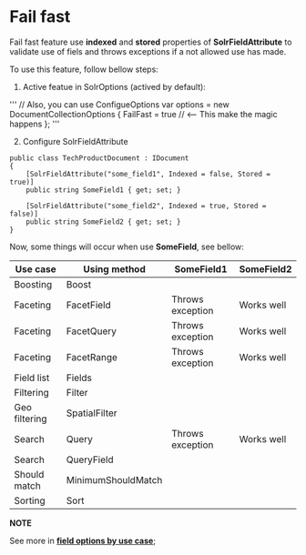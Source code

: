 # Fail fast

Fail fast feature use **indexed** and **stored** properties of **SolrFieldAttribute** to validate use of fiels and throws exceptions if a not allowed use has made.

To use this feature, follow bellow steps:

1. Active featue in SolrOptions (actived by default):

'''
    // Also, you can use ConfigueOptions
    var options = new DocumentCollectionOptions
    {
        FailFast = true // <-- This make the magic happens
    };
'''

2. Configure SolrFieldAttribute

```
public class TechProductDocument : IDocument
{
    [SolrFieldAttribute("some_field1", Indexed = false, Stored = true)]
    public string SomeField1 { get; set; }

    [SolrFieldAttribute("some_field2", Indexed = true, Stored = false)]
    public string SomeField2 { get; set; }
}
```

Now, some things will occur when use **SomeField**, see bellow:

|Use case     |Using method      |SomeField1      |SomeField2|
|-------------|------------------|----------------|----------|
|Boosting     |Boost             |                |          |
|Faceting     |FacetField        |Throws exception|Works well|
|Faceting     |FacetQuery        |Throws exception|Works well|
|Faceting     |FacetRange        |Throws exception|Works well|
|Field list   |Fields            |                |          |
|Filtering    |Filter            |                |          |
|Geo filtering|SpatialFilter     |                |          |
|Search       |Query             |Throws exception|Works well|
|Search       |QueryField        |                |          |
|Should match |MinimumShouldMatch|                |          |
|Sorting      |Sort              |                |          |

**NOTE**

See more in **[field options by use case](http://wiki.apache.org/solr/FieldOptionsByUseCase)**;
